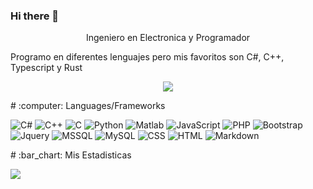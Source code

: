 ### Hi there 👋

<!--
**LuigimonSoft/LuigimonSoft** is a ✨ _special_ ✨ repository because its `README.md` (this file) appears on your GitHub profile.

Here are some ideas to get you started:

- 🔭 I’m currently working on ...
- 🌱 I’m currently learning ...
- 👯 I’m looking to collaborate on ...
- 🤔 I’m looking for help with ...
- 💬 Ask me about ...
- 📫 How to reach me: ...
- 😄 Pronouns: ...
- ⚡ Fun fact: ...
-->

<center>Ingeniero en Electronica y Programador</center>

Programo en diferentes lenguajes pero mis favoritos son C#, C++, Typescript y Rust

<p align="center">
  <a href="https://github.com/LuigimonSoft" alt="LuigimonSoft's Github Stats">
    <img src="https://github-readme-stats.vercel.app/api?username=LuigimonSoft&show_icons=true&icon_color=805AD5&text_color=718096&bg_color=ffffff00&hide_title=true&include_all_commits=true&count_private=true&hide_border=true" />
  </a>
</p>
# :computer: Languages/Frameworks

<p align="left">
  <img alt="C#" src="https://img.shields.io/badge/C%23-00599C?style=for-the-badge&logo=c&logo=c%23Color=green" />
  <img alt="C++" src="https://img.shields.io/badge/C%2B%2B-00599C?style=for-the-badge&logo=c%2B%2B&logoColor=white" />
  <img alt="C" src="https://img.shields.io/badge/C-00599C?style=for-the-badge&logo=c&logoColor=white" />
  <img alt="Python" src="https://img.shields.io/badge/Python-14354C?style=for-the-badge&logo=python&logoColor=white" />
  <img alt="Matlab" src="https://img.shields.io/badge/Matlab-FA7343?style=for-the-badge&logo=matrix&logoColor=white" />
  <img alt="JavaScript" src="https://img.shields.io/badge/JavaScript-323330?style=for-the-badge&logo=javascript&logoColor=F7DF1E" />
  <img alt="PHP" src="https://img.shields.io/badge/PHP-777BB4?style=for-the-badge&logo=php&logoColor=white" />
  <img alt="Bootstrap" src="https://img.shields.io/badge/Bootstrap-563D7C?style=for-the-badge&logo=bootstrap&logoColor=white" />
  <img alt="Jquery" src="https://img.shields.io/badge/jQuery-0769AD?style=for-the-badge&logo=jquery&logoColor=white" />
  <img alt="MSSQL" src="https://img.shields.io/badge/MSSQL-00000F?style=for-the-badge&logo=sql&logoColor=white" />
  <img alt="MySQL" src="https://img.shields.io/badge/MySQL-00000F?style=for-the-badge&logo=mysql&logoColor=white" />
  <img alt="CSS" src="https://img.shields.io/badge/CSS3-1572B6?style=for-the-badge&logo=css3&logoColor=white" />
  <img alt="HTML" src="https://img.shields.io/badge/HTML5-E34F26?style=for-the-badge&logo=html5&logoColor=white" />
  <img alt="Markdown" src="https://img.shields.io/badge/Markdown-000000?style=for-the-badge&logo=markdown&logoColor=white" />
</p>
# :bar_chart: Mis Estadisticas

<!-- https://github.com/anuraghazra/github-readme-stats -->
<p align="left">
  <a href="">
    <img src="https://github-readme-stats.vercel.app/api/top-langs/?username=LuigimonSoft&layout=compact&text_color=718096&bg_color=ffffff00&hide_title=false&include_all_commits=true&count_private=true&hide_border=true&hide=roff&&langs_count=10" />
  </a>
  <br>
</p>
